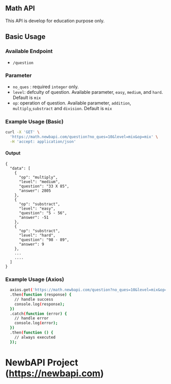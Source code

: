 ## Math API

This API is develop for education purpose only. 

## Basic Usage

### Available Endpoint

- `/question`

### Parameter

- `no_ques` : required `integer` only.
- `level`: defculty of question. Available parameter, `easy`, `medium`, and `hard`. Default is `mix`
- `op`: operation of question. Available parameter, `addition`, `multiply`,`substract` and `division`. Default is `mix`

### Example Usage (Basic)

```bash
curl -X 'GET' \
  'https://math.newbapi.com/question?no_ques=10&level=mix&op=mix' \
  -H 'accept: application/json'
```

#### Output

```
{
  "data": [
    {
      "op": "multiply",
      "level": "medium",
      "question": "33 X 85",
      "answer": 2805
    },
    {
      "op": "substract",
      "level": "easy",
      "question": "5 - 56",
      "answer": -51
    },
    {
      "op": "substract",
      "level": "hard",
      "question": "98 - 89",
      "answer": 9
    },
    ...
    ....
  ]
}
```

### Example Usage (Axios)

```bash
  axios.get('https://math.newbapi.com/question?no_ques=10&level=mix&op=mix')
  .then(function (response) {
    // handle success
    console.log(response);
  })
  .catch(function (error) {
    // handle error
    console.log(error);
  })
  .then(function () {
    // always executed
  });
```

# NewbAPI Project (https://newbapi.com)